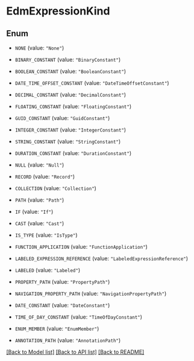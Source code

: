 # EdmExpressionKind

## Enum


* `NONE` (value: `"None"`)

* `BINARY_CONSTANT` (value: `"BinaryConstant"`)

* `BOOLEAN_CONSTANT` (value: `"BooleanConstant"`)

* `DATE_TIME_OFFSET_CONSTANT` (value: `"DateTimeOffsetConstant"`)

* `DECIMAL_CONSTANT` (value: `"DecimalConstant"`)

* `FLOATING_CONSTANT` (value: `"FloatingConstant"`)

* `GUID_CONSTANT` (value: `"GuidConstant"`)

* `INTEGER_CONSTANT` (value: `"IntegerConstant"`)

* `STRING_CONSTANT` (value: `"StringConstant"`)

* `DURATION_CONSTANT` (value: `"DurationConstant"`)

* `NULL` (value: `"Null"`)

* `RECORD` (value: `"Record"`)

* `COLLECTION` (value: `"Collection"`)

* `PATH` (value: `"Path"`)

* `IF` (value: `"If"`)

* `CAST` (value: `"Cast"`)

* `IS_TYPE` (value: `"IsType"`)

* `FUNCTION_APPLICATION` (value: `"FunctionApplication"`)

* `LABELED_EXPRESSION_REFERENCE` (value: `"LabeledExpressionReference"`)

* `LABELED` (value: `"Labeled"`)

* `PROPERTY_PATH` (value: `"PropertyPath"`)

* `NAVIGATION_PROPERTY_PATH` (value: `"NavigationPropertyPath"`)

* `DATE_CONSTANT` (value: `"DateConstant"`)

* `TIME_OF_DAY_CONSTANT` (value: `"TimeOfDayConstant"`)

* `ENUM_MEMBER` (value: `"EnumMember"`)

* `ANNOTATION_PATH` (value: `"AnnotationPath"`)


[[Back to Model list]](../README.md#documentation-for-models) [[Back to API list]](../README.md#documentation-for-api-endpoints) [[Back to README]](../README.md)


